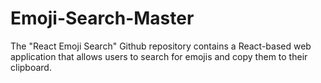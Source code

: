 # Emoji-Search-Master
The "React Emoji Search" Github repository contains a React-based web application that allows users to search for emojis and copy them to their clipboard. 
